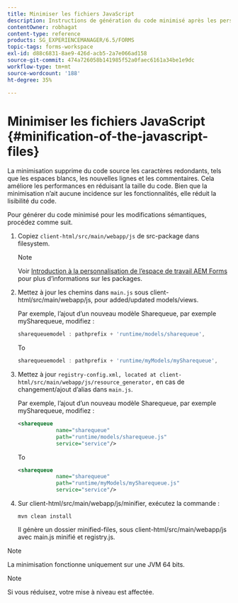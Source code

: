 ```yaml
---
title: Minimiser les fichiers JavaScript
description: Instructions de génération du code minimisé après les personnalisations de l’espace de travail AEM Forms afin d’optimiser les fichiers JS pour le web.
contentOwner: robhagat
content-type: reference
products: SG_EXPERIENCEMANAGER/6.5/FORMS
topic-tags: forms-workspace
exl-id: d88c6831-8ae9-426d-acb5-2a7e066ad158
source-git-commit: 474a726058b141985f52a0faec6161a34be1e9dc
workflow-type: tm+mt
source-wordcount: '188'
ht-degree: 35%

---
```


# Minimiser les fichiers JavaScript {#minification-of-the-javascript-files}

La minimisation supprime du code source les caractères redondants, tels que les espaces blancs, les nouvelles lignes et les commentaires. Cela améliore les performances en réduisant la taille du code. Bien que la minimisation n’ait aucune incidence sur les fonctionnalités, elle réduit la lisibilité du code.

Pour générer du code minimisé pour les modifications sémantiques, procédez comme suit.

1. Copiez `client-html/src/main/webapp/js` de src-package dans filesystem.

   >[!NOTE]
   >
   >Voir [Introduction à la personnalisation de l’espace de travail AEM Forms](/help/forms/using/introduction-customizing-html-workspace.md) pour plus d’informations sur les packages.

1. Mettez à jour les chemins dans `main.js` sous client-html/src/main/webapp/js, pour added/updated models/views.

   Par exemple, l’ajout d’un nouveau modèle Sharequeue, par exemple mySharequeue, modifiez :

   ```javascript
   sharequeuemodel : pathprefix + 'runtime/models/sharequeue',
   ```

   To

   ```javascript
   sharequeuemodel : pathprefix + 'runtime/myModels/mySharequeue',
   ```

1. Mettez à jour `registry-config.xml, located at client-html/src/main/webapp/js/resource_generator,` en cas de changement/ajout d’alias dans `main.js`.

   Par exemple, l’ajout d’un nouveau modèle Sharequeue, par exemple mySharequeue, modifiez :

   ```xml
   <sharequeue
               name="sharequeue"
               path="runtime/models/sharequeue.js"
               service="service"/>
   ```

   To

   ```xml
   <sharequeue
               name="sharequeue"
               path="runtime/myModels/mySharequeue.js"
               service="service"/>
   ```

1. Sur client-html/src/main/webapp/js/minifier, exécutez la commande :

   ```shell
   mvn clean install
   ```

   Il génère un dossier minified-files, sous client-html/src/main/webapp/js avec main.js minifié et registry.js.

>[!NOTE]
>
>La minimisation fonctionne uniquement sur une JVM 64 bits.

>[!NOTE]
>
>Si vous réduisez, votre mise à niveau est affectée.
